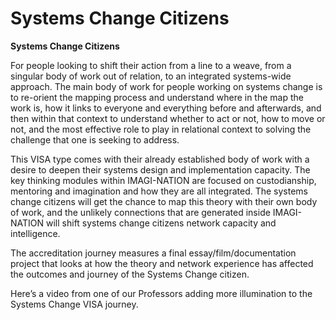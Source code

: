 # Systems Change Citizens

**Systems Change Citizens**

For people looking to shift their action from a line to a weave, from a singular body of work out of relation, to an integrated systems-wide approach. The main body of work for people working on systems change is to re-orient the mapping process and understand where in the map the work is, how it links to everyone and everything before and afterwards, and then within that context to understand whether to act or not, how to move or not, and the most effective role to play in relational context to solving the challenge that one is seeking to address.

This VISA type comes with their already established body of work with a desire to deepen their systems design and implementation capacity. The key thinking modules within IMAGI-NATION are focused on custodianship, mentoring and imagination and how they are all integrated. The systems change citizens will get the chance to map this theory with their own body of work, and the unlikely connections that are generated inside IMAGI-NATION will shift systems change citizens network capacity and intelligence.

The accreditation journey measures a final essay/film/documentation project that looks at how the theory and network experience has affected the outcomes and journey of the Systems Change citizen.

Here’s a video from one of our Professors adding more illumination to the Systems Change VISA journey.

